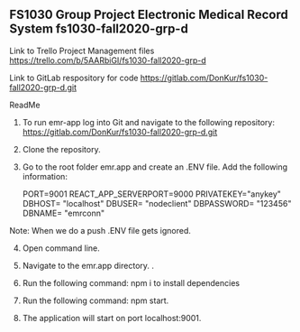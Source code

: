 FS1030 Group Project
Electronic Medical Record System
fs1030-fall2020-grp-d
----------------------------------------------------------------------------------------------------------------------

Link to Trello Project Management files
https://trello.com/b/5AARbiGI/fs1030-fall2020-grp-d

Link to GitLab respository for code
https://gitlab.com/DonKur/fs1030-fall2020-grp-d.git


ReadMe

1. To run emr-app log into Git and navigate to the following repository: https://gitlab.com/DonKur/fs1030-fall2020-grp-d.git

2. Clone the repository.

3. Go to the root folder emr.app and create an .ENV file. Add the following information:

	PORT=9001
	REACT_APP_SERVERPORT=9000
	PRIVATEKEY="anykey"
	DBHOST= "localhost"
	DBUSER= "nodeclient"
	DBPASSWORD= "123456"
	DBNAME= "emrconn"

Note: When we do a push .ENV file gets ignored.

4. Open command line.

5. Navigate to the emr.app directory.
.
5. Run the following command: npm i to install dependencies

6. Run the following command: npm start.

7. The application will start on port localhost:9001.

